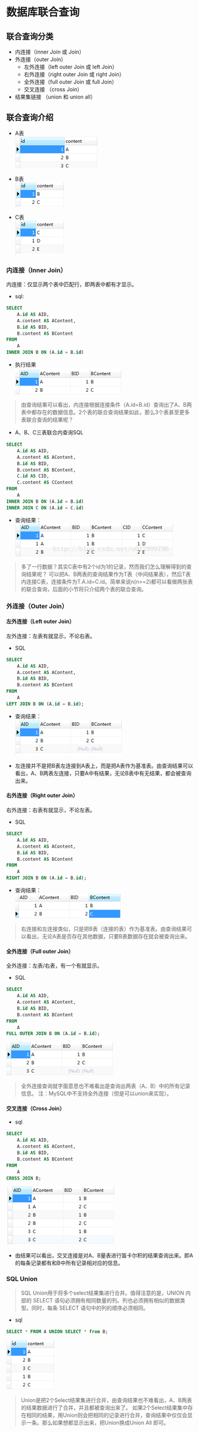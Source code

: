 # 数据库联合查询

## 联合查询分类

* 内连接（inner Join 或 Join）
* 外连接（outer Join） 
    * 左外连接（left outer Join 或 left Join）
    * 右外连接（right outer Join 或 right Join）
    * 全外连接（full outer Join 或 full Join）
    * 交叉连接 （cross Join）
* 结果集链接 （union 和 union all）

## 联合查询介绍

* A表   
![](./assets/2018-03-30-19-07-07.png)

* B表  
![](./assets/2018-03-30-19-07-32.png)

* C表  
![](./assets/2018-03-30-19-07-51.png)

### 内连接（Inner Join） 

内连接：仅显示两个表中匹配行，即两表中都有才显示。  
* sql:  
```sql
SELECT
    A.id AS AID,
    A.content AS AContent,
    B.id AS BID,
    B.content AS BContent
FROM
    A
INNER JOIN B ON (A.id = B.id)
```
* 执行结果   
![](./assets/2018-03-30-19-09-37.png)

>  由查询结果可以看出，内连接根据连接条件（A.id=B.id）查询出了A、B两表中都存在的数据信息。2个表的联合查询结果如此，那么3个表甚至更多表联合查询的结果呢？

* A、B、C三表联合内查询SQL

```sql
SELECT
    A.id AS AID,
    A.content AS AContent,
    B.id AS BID,
    B.content AS BContent,
    C.id AS CID,
    C.content AS CContent
FROM
    A
INNER JOIN B ON (A.id = B.id)
INNER JOIN C ON (A.id = C.id)
```

* 查询结果：  
![](./assets/2018-03-30-19-13-57.png)  
>  多了一行数据？其实C表中有2个id为1的记录，然而我们怎么理解得到的查询结果呢？ 
可以把A、B两表的查询结果作为T表（中间结果表），然后T表内连接C表，连接条件为T.A.id=C.id。简单来说n(n>=2)都可以看做两张表的联合查询，后面的小节将只介绍两个表的联合查询。


### 外连接（Outer Join）

#### 左外连接（Left outer Join）

左外连接：左表有就显示，不论右表。
* SQL  
```SQL
SELECT
    A.id AS AID,
    A.content AS AContent,
    B.id AS BID,
    B.content AS BContent
FROM
    A
LEFT JOIN B ON (A.id = B.id);
```
* 查询结果：   
![](./assets/2018-03-30-19-17-40.png)

* 左连接并不是把B表左连接到A表上，而是把A表作为基准表。由查询结果可以看出，A、B两表左连接，只要A中有结果，无论B表中有无结果，都会被查询出来。

#### 右外连接（Right outer Join）

右外连接：右表有就显示，不论左表。

* SQL  
```SQL
SELECT
    A.id AS AID,
    A.content AS AContent,
    B.id AS BID,
    B.content AS BContent
FROM
    A
RIGHT JOIN B ON (A.id = B.id);
```

* 查询结果：   
![](./assets/2018-03-30-19-19-18.png)

> 右连接和左连接类似，只是把B表（连接的表）作为基准表。由查询结果可以看出，无论A表是否存在其他数据，只要B表数据存在就会被查询出来。

#### 全外连接（Full outer Join）

全外连接：左表/右表，有一个有就显示。

* SQL 
```SQL
SELECT
    A.id AS AID,
    A.content AS AContent,
    B.id AS BID,
    B.content AS BContent
FROM
    A
FULL OUTER JOIN B ON (A.id = B.id);
```  
![](./assets/2018-03-30-19-27-22.png)  

>  全外连接查询就字面意思也不难看出是查询出两表（A、B）中的所有记录信息。 
注：MySQL中不支持全外连接（但是可以union来实现）。

#### 交叉连接（Cross Join）  

* sql
```sql
SELECT
    A.id AS AID,
    A.content AS AContent,
    B.id AS BID,
    B.content AS BContent
FROM
    A
CROSS JOIN B;
```

![](./assets/2018-03-30-19-28-33.png)

* 由结果可以看出，交叉连接是对A、B量表进行笛卡尔积的结果查询出来。即A的每条记录都有和B中所有记录相对应的信息。

### SQL Union

>  SQL Union用于将多个select结果集进行合并。值得注意的是，UNION 内部的 SELECT 语句必须拥有相同数量的列。列也必须拥有相似的数据类型。同时，每条 SELECT 语句中的列的顺序必须相同。

* sql
```sql
SELECT * FROM A UNION SELECT * from B;
```
![](./assets/2018-03-30-19-30-38.png)

> Union是把2个Select结果集进行合并，由查询结果也不难看出，A、B两表的结果数据进行了合并，并且都被查询出来了。 如果2个Select结果集中存在相同的结果，用Union则会把相同的记录进行合并，查询结果中仅仅会显示一条。那么如果想都显示出来，把Union换成Union All 即可。

